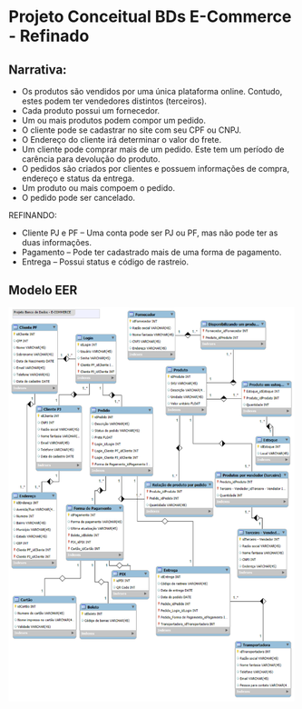 # Projeto Conceitual BDs E-Commerce - Refinado

## Narrativa:

- Os produtos são vendidos por uma única plataforma online. Contudo, estes podem ter vendedores distintos (terceiros).
- Cada produto possui um fornecedor.
- Um ou mais produtos podem compor um pedido.
- O cliente pode se cadastrar no site com seu CPF ou CNPJ.
- O Endereço do cliente irá determinar o valor do frete.
- Um cliente pode comprar mais de um pedido. Este tem um período de carência para devolução do produto.
- O pedidos são criados por clientes e possuem informações de compra, endereço e status da entrega.
- Um produto ou mais compoem o pedido.
- O pedido pode ser cancelado.

REFINANDO:

- Cliente PJ e PF – Uma conta pode ser PJ ou PF, mas não pode ter as duas informações.
- Pagamento – Pode ter cadastrado mais de uma forma de pagamento.
- Entrega – Possui status e código de rastreio.

## Modelo EER

<div align="center">
<img src="https://github.com/RicardoHirai/Projeto_Conceitual_BDs_E-Commerce/blob/main/Proj_BDs-ECommerce.png">
 </div>